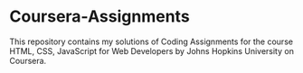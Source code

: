 # Coursera-Assignments

This repository contains my solutions of Coding Assignments for the course HTML, CSS, JavaScript for Web Developers by Johns Hopkins University on Coursera.
